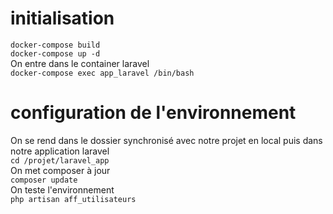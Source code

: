 # initialisation  
`docker-compose build`  
`docker-compose up -d`  
On entre dans le container laravel  
`docker-compose exec app_laravel /bin/bash`  

# configuration de l'environnement 
On se rend dans le dossier synchronisé avec notre projet en local puis dans notre application laravel  
`cd /projet/laravel_app`  
On met composer à jour  
`composer update`  
On teste l'environnement  
`php artisan aff_utilisateurs`
